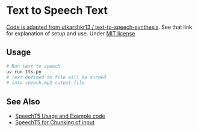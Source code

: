 # Text to Speech Text

[Code is adapted from utkarshkr13 / text-to-speech-synthesis](https://github.com/utkarshkr13/text-to-speech-synthesis/tree/main).
See that link for explanation of setup and use.
Under [MIT license](https://github.com/utkarshkr13/text-to-speech-synthesis/tree/main?tab=MIT-1-ov-file#readme)

## Usage

```sh
# Run text to speech
uv run tts.py
# Text defined in file will be turned
# into speech.mp3 output file

```

## See Also

- [SpeechT5 Usage and Example code](https://huggingface.co/blog/speecht5)
- [SpeechT5 for Chunking of input](https://www.aitude.com/transform-long-text-into-speech-with-microsofts-speecht5-using-chunking/)
